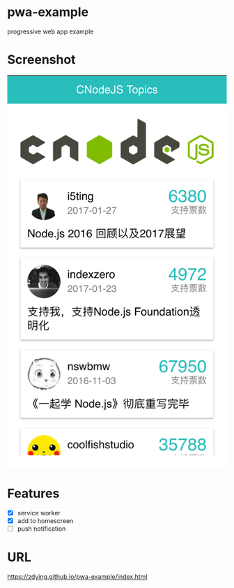 # pwa-example
progressive web app example

# Screenshot

![screenshot](screenshot/pwa-example.png)
# Features

- [x] service worker
- [x] add to homescreen
- [ ] push notification

# URL

<https://zdying.github.io/pwa-example/index.html>